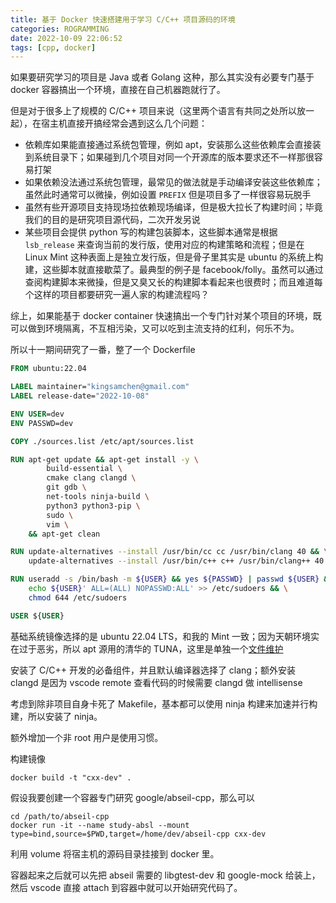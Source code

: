 ```yaml
---
title: 基于 Docker 快速搭建用于学习 C/C++ 项目源码的环境
categories: ROGRAMMING
date: 2022-10-09 22:06:52
tags: [cpp, docker]
---
```

如果要研究学习的项目是 Java 或者 Golang 这种，那么其实没有必要专门基于 docker 容器搞出一个环境，直接在自己机器跑就行了。

但是对于很多上了规模的 C/C++ 项目来说（这里两个语言有共同之处所以放一起），在宿主机直接开搞经常会遇到这么几个问题：

- 依赖库如果能直接通过系统包管理，例如 apt，安装那么这些依赖库会直接装到系统目录下；如果碰到几个项目对同一个开源库的版本要求还不一样那很容易打架
- 如果依赖没法通过系统包管理，最常见的做法就是手动编译安装这些依赖库；虽然此时通常可以微操，例如设置 `PREFIX` 但是项目多了一样很容易玩脱手
- 虽然有些开源项目支持现场拉依赖现场编译，但是极大拉长了构建时间；毕竟我们的目的是研究项目源代码，二次开发另说
- 某些项目会提供 python 写的构建包装脚本，这些脚本通常是根据 `lsb_release` 来查询当前的发行版，使用对应的构建策略和流程；但是在 Linux Mint 这种表面上是独立发行版，但是骨子里其实是 ubuntu 的系统上构建，这些脚本就直接歇菜了。最典型的例子是 facebook/folly。虽然可以通过查阅构建脚本来微操，但是又臭又长的构建脚本看起来也很费时；而且难道每个这样的项目都要研究一遍人家的构建流程吗？

综上，如果能基于 docker container 快速搞出一个专门针对某个项目的环境，既可以做到环境隔离，不互相污染，又可以吃到主流支持的红利，何乐不为。

所以十一期间研究了一番，整了一个 Dockerfile

```dockerfile
FROM ubuntu:22.04

LABEL maintainer="kingsamchen@gmail.com"
LABEL release-date="2022-10-08"

ENV USER=dev
ENV PASSWD=dev

COPY ./sources.list /etc/apt/sources.list

RUN apt-get update && apt-get install -y \
        build-essential \
        cmake clang clangd \
        git gdb \
        net-tools ninja-build \
        python3 python3-pip \
        sudo \
        vim \
    && apt-get clean

RUN update-alternatives --install /usr/bin/cc cc /usr/bin/clang 40 && \
    update-alternatives --install /usr/bin/c++ c++ /usr/bin/clang++ 40

RUN useradd -s /bin/bash -m ${USER} && yes ${PASSWD} | passwd ${USER} && \
    echo ${USER}' ALL=(ALL) NOPASSWD:ALL' >> /etc/sudoers && \
    chmod 644 /etc/sudoers

USER ${USER}
```

基础系统镜像选择的是 ubuntu 22.04 LTS，和我的 Mint 一致；因为天朝环境实在过于恶劣，所以 apt 源用的清华的 TUNA，这里是单独一个[文件维护](https://github.com/kingsamchen/Eureka/blob/master/cxx-dev-dockerfile/sources.list)

安装了 C/C++ 开发的必备组件，并且默认编译器选择了 clang；额外安装 clangd 是因为 vscode remote 查看代码的时候需要 clangd 做 intellisense

考虑到除非项目自身卡死了 Makefile，基本都可以使用 ninja 构建来加速并行构建，所以安装了 ninja。

额外增加一个非 root 用户是使用习惯。

构建镜像

```shell
docker build -t "cxx-dev" .
```

假设我要创建一个容器专门研究 google/abseil-cpp，那么可以

```shell
cd /path/to/abseil-cpp
docker run -it --name study-absl --mount type=bind,source=$PWD,target=/home/dev/abseil-cpp cxx-dev
```

利用 volume 将宿主机的源码目录挂接到 docker 里。

容器起来之后就可以先把 abseil 需要的 libgtest-dev 和 google-mock 给装上，然后 vscode 直接 attach 到容器中就可以开始研究代码了。
